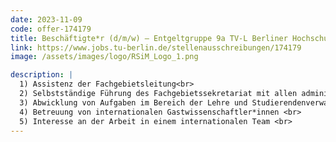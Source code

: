 ```yaml
---
date: 2023-11-09
code: offer-174179
title: Beschäftigte*r (d/m/w) – Entgeltgruppe 9a TV-L Berliner Hochschulen
link: https://www.jobs.tu-berlin.de/stellenausschreibungen/174179
image: /assets/images/logo/RSiM_Logo_1.png

description: |
  1) Assistenz der Fachgebietsleitung<br>
  2) Selbstständige Führung des Fachgebietssekretariat mit allen administrativen Aufgaben, z.B. Haushaltsführung, Kostenüberwachung, Rechnungs- und Bestellwesen und Drittmittelverwaltung - Bearbeitung von Personalangelegenheiten <br>
  3) Abwicklung von Aufgaben im Bereich der Lehre und Studierendenverwaltung <br>
  4) Betreuung von internationalen Gastwissenschaftler*innen <br>
  5) Interesse an der Arbeit in einem internationalen Team <br>
---
```

